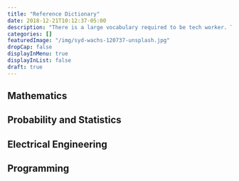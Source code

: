 ```yaml
---
title: "Reference Dictionary"
date: 2018-12-21T10:12:37-05:00
description: "There is a large vocabulary required to be tech worker. This cheat-sheet helps me out when my memory isn't."
categories: []
featuredImage: "/img/syd-wachs-120737-unsplash.jpg"
dropCap: false
displayInMenu: true
displayInList: false
draft: true
---
```


## Mathematics

## Probability and Statistics

## Electrical Engineering

## Programming
